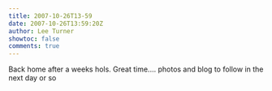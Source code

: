 ```yaml
---
title: 2007-10-26T13-59
date: 2007-10-26T13:59:20Z
author: Lee Turner
showtoc: false
comments: true
---
```


Back home after a weeks hols.  Great time.... photos and blog to follow in the next day or so

